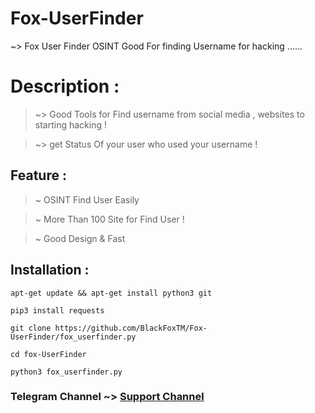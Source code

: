 # Fox-UserFinder
~> Fox  User Finder OSINT Good For finding Username for hacking ......


# Description : 
> ~> Good Tools for Find username from social media , websites to starting hacking !

> ~> get Status Of your user who used your username !

## Feature : 


> ~ OSINT Find User Easily 

> ~ More Than 100 Site for Find User !

> ~ Good Design & Fast


## Installation : 

`apt-get update && apt-get install python3 git`

`pip3 install requests`

`git clone https://github.com/BlackFoxTM/Fox-UserFinder/fox_userfinder.py`

`cd fox-UserFinder`

`python3 fox_userfinder.py`

### Telegram Channel ~> [Support Channel](https://t.me/BlackFoxSecurityTeam)
